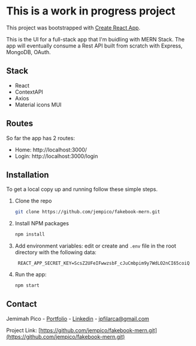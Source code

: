 # This is a work in progress project

This project was bootstrapped with [Create React App](https://github.com/facebook/create-react-app).

This is the UI for a full-stack app that I'm buidling with MERN Stack. The app will eventually consume a Rest API built from scratch with Express, MongoDB, OAuth.

## Stack
- React
- ContextAPI
- Axios
- Material icons MUI

## Routes
So far the app has 2 routes:
- Home: http://localhost:3000/
- Login: http://localhost:3000/login


## Installation

To get a local copy up and running follow these simple steps.

1. Clone the repo
   ```sh
   git clone https://github.com/jempico/fakebook-mern.git
   ```
3. Install NPM packages
   ```sh
   npm install
   ```
4. Add environment variables: edit or create and `.env` file in the root directory with the following data: 
   ```
    REACT_APP_SECRET_KEY=ScsZ2UFeIFwwzsbF_cJuCmbpim9y7WdLO2nCI65coiQ
   ```
5. Run the app: 
   ```sh
   npm start
   ```

## Contact

Jemimah Pico - [Portfolio](https://jempico.com) - [Linkedin](http://linkedin.com/in/jempico) - jpfilarca@gmail.com 

Project Link: [https://github.com/jempico/fakebook-mern.git](https://github.com/jempico/fakebook-mern.git)